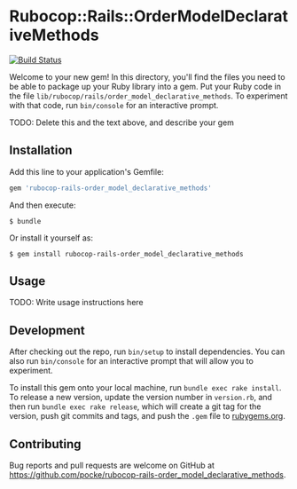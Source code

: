 # Rubocop::Rails::OrderModelDeclarativeMethods

[![Build Status](https://travis-ci.org/pocke/rubocop-rails-order_model_declarative_methods.svg?branch=master)](https://travis-ci.org/pocke/rubocop-rails-order_model_declarative_methods)

Welcome to your new gem! In this directory, you'll find the files you need to be able to package up your Ruby library into a gem. Put your Ruby code in the file `lib/rubocop/rails/order_model_declarative_methods`. To experiment with that code, run `bin/console` for an interactive prompt.

TODO: Delete this and the text above, and describe your gem

## Installation

Add this line to your application's Gemfile:

```ruby
gem 'rubocop-rails-order_model_declarative_methods'
```

And then execute:

    $ bundle

Or install it yourself as:

    $ gem install rubocop-rails-order_model_declarative_methods

## Usage

TODO: Write usage instructions here

## Development

After checking out the repo, run `bin/setup` to install dependencies. You can also run `bin/console` for an interactive prompt that will allow you to experiment.

To install this gem onto your local machine, run `bundle exec rake install`. To release a new version, update the version number in `version.rb`, and then run `bundle exec rake release`, which will create a git tag for the version, push git commits and tags, and push the `.gem` file to [rubygems.org](https://rubygems.org).

## Contributing

Bug reports and pull requests are welcome on GitHub at https://github.com/pocke/rubocop-rails-order_model_declarative_methods.

